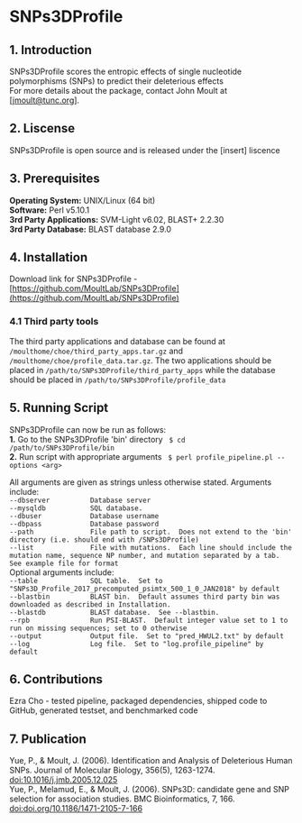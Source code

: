 # SNPs3DProfile

## 1. Introduction
SNPs3DProfile scores the entropic effects of single nucleotide polymorphisms (SNPs) to predict their deleterious effects  
For more details about the package, contact John Moult at [jmoult@tunc.org].

## 2. Liscense
SNPs3DProfile is open source and is released under the [insert] liscence

## 3. Prerequisites
**Operating System:** UNIX/Linux (64 bit) <br/>
**Software:** Perl v5.10.1 <br/>
**3rd Party Applications:** SVM-Light v6.02, BLAST+ 2.2.30 <br/>
**3rd Party Database:** BLAST database 2.9.0 <br/>

## 4. Installation
Download link for SNPs3DProfile - [https://github.com/MoultLab/SNPs3DProfile](https://github.com/MoultLab/SNPs3DProfile)
### 4.1 Third party tools
The third party applications and database can be found at ```/moulthome/choe/third_party_apps.tar.gz``` and ```/moulthome/choe/profile_data.tar.gz```.  The two applications should be placed in ```/path/to/SNPs3DProfile/third_party_apps``` while the database should be placed in ```/path/to/SNPs3DProfile/profile_data```

## 5. Running Script
SNPs3DProfile can now be run as follows: <br/>
**1.** Go to the SNPs3DProfile 'bin' directory ``` $ cd /path/to/SNPs3DProfile/bin``` <br/>
**2.** Run script with appropriate arguments ``` $ perl profile_pipeline.pl --options <arg>``` <br/>

All arguments are given as strings unless otherwise stated.  Arguments include: <br/>
```--dbserver          Database server``` <br/>
```--mysqldb           SQL database.  ```<br/>
```--dbuser            Database username``` <br/>
```--dbpass            Database password``` <br/>
```--path              File path to script.  Does not extend to the 'bin' directory (i.e. should end with /SNPs3DProfile)```<br/>
```--list              File with mutations.  Each line should include the mutation name, sequence NP number, and mutation separated by a tab.  See example file for format ```<br/>
  Optional arguments include:  <br/>
```--table             SQL table.  Set to "SNPs3D_Profile_2017_precomputed_psimtx_500_1_0_JAN2018" by default ```<br/>
```--blastbin          BLAST bin.  Default assumes third party bin was downloaded as described in Installation. ```<br/>
```--blastdb           BLAST database.  See --blastbin.  ```<br/>
```--rpb               Run PSI-BLAST.  Default integer value set to 1 to run on missing sequences; set to 0 otherwise   ```<br/>
```--output            Output file.  Set to "pred_HWUL2.txt" by default ```<br/>
```--log               Log file.  Set to "log.profile_pipeline" by default ```<br/>
       
## 6. Contributions
Ezra Cho - tested pipeline, packaged dependencies, shipped code to GitHub, generated testset, and benchmarked code

## 7. Publication
Yue, P., &amp; Moult, J. (2006). Identification and Analysis of Deleterious Human SNPs. Journal of Molecular Biology, 356(5), 1263-1274. [doi:10.1016/j.jmb.2005.12.025](https://pubmed.ncbi.nlm.nih.gov/16412461/) <br/>
Yue, P., Melamud, E., & Moult, J. (2006).  SNPs3D: candidate gene and SNP selection for association studies.  BMC Bioinformatics, 7, 166. 
 [doi:doi.org/10.1186/1471-2105-7-166](https://pubmed.ncbi.nlm.nih.gov/16551372/)

